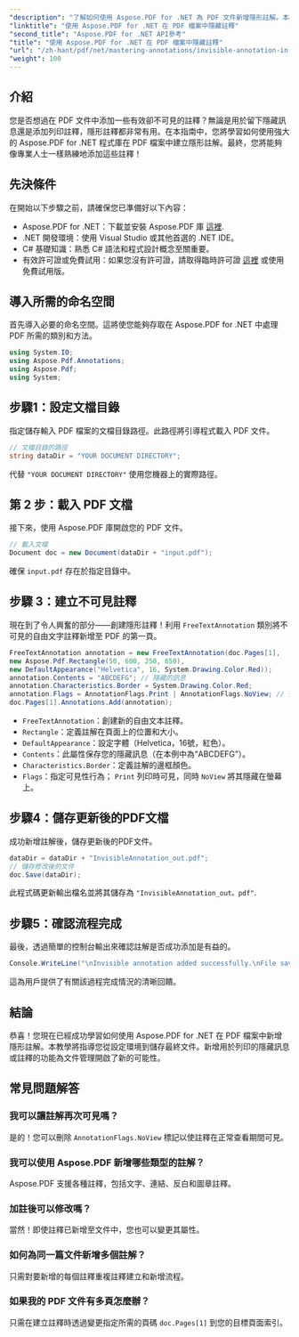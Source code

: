 ```yaml
---
"description": "了解如何使用 Aspose.PDF for .NET 為 PDF 文件新增隱形註解。本教學將指導您在 PDF 文件中建立有效且隱藏的註釋。"
"linktitle": "使用 Aspose.PDF for .NET 在 PDF 檔案中隱藏註釋"
"second_title": "Aspose.PDF for .NET API參考"
"title": "使用 Aspose.PDF for .NET 在 PDF 檔案中隱藏註釋"
"url": "/zh-hant/pdf/net/mastering-annotations/invisible-annotation-in-pdf-file/"
"weight": 100
---
```


## 介紹

您是否想過在 PDF 文件中添加一些有效卻不可見的註釋？無論是用於留下隱藏訊息還是添加列印註釋，隱形註釋都非常有用。在本指南中，您將學習如何使用強大的 Aspose.PDF for .NET 程式庫在 PDF 檔案中建立隱形註解。最終，您將能夠像專業人士一樣熟練地添加這些註釋！

## 先決條件

在開始以下步驟之前，請確保您已準備好以下內容：

- Aspose.PDF for .NET：下載並安裝 Aspose.PDF 庫 [這裡](https://releases。aspose.com/pdf/net/).
- .NET 開發環境：使用 Visual Studio 或其他首選的 .NET IDE。
- C# 基礎知識：熟悉 C# 語法和程式設計概念至關重要。
- 有效許可證或免費試用：如果您沒有許可證，請取得臨時許可證 [這裡](https://purchase.aspose.com/temporary-license/) 或使用免費試用版。

## 導入所需的命名空間

首先導入必要的命名空間。這將使您能夠存取在 Aspose.PDF for .NET 中處理 PDF 所需的類別和方法。

```csharp
using System.IO;
using Aspose.Pdf.Annotations;
using Aspose.Pdf;
using System;
```

## 步驟1：設定文檔目錄

指定儲存輸入 PDF 檔案的文檔目錄路徑。此路徑將引導程式載入 PDF 文件。

```csharp
// 文檔目錄的路徑
string dataDir = "YOUR DOCUMENT DIRECTORY";
```

代替 `"YOUR DOCUMENT DIRECTORY"` 使用您機器上的實際路徑。

## 第 2 步：載入 PDF 文檔

接下來，使用 Aspose.PDF 庫開啟您的 PDF 文件。

```csharp
// 載入文檔
Document doc = new Document(dataDir + "input.pdf");
```

確保 `input.pdf` 存在於指定目錄中。

## 步驟 3：建立不可見註釋

現在到了令人興奮的部分——創建隱形註釋！利用 `FreeTextAnnotation` 類別將不可見的自由文字註釋新增至 PDF 的第一頁。

```csharp
FreeTextAnnotation annotation = new FreeTextAnnotation(doc.Pages[1], 
new Aspose.Pdf.Rectangle(50, 600, 250, 650), 
new DefaultAppearance("Helvetica", 16, System.Drawing.Color.Red));
annotation.Contents = "ABCDEFG"; // 隱藏的訊息
annotation.Characteristics.Border = System.Drawing.Color.Red;
annotation.Flags = AnnotationFlags.Print | AnnotationFlags.NoView; // 螢幕上不可見
doc.Pages[1].Annotations.Add(annotation);
```

- `FreeTextAnnotation`：創建新的自由文本註釋。
- `Rectangle`：定義註解在頁面上的位置和大小。
- `DefaultAppearance`：設定字體（Helvetica，16號，紅色）。
- `Contents`：此屬性保存您的隱藏訊息（在本例中為“ABCDEFG”）。
- `Characteristics.Border`：定義註解的邊框顏色。
- `Flags`：指定可見性行為； `Print` 列印時可見，同時 `NoView` 將其隱藏在螢幕上。

## 步驟4：儲存更新後的PDF文檔

成功新增註解後，儲存更新後的PDF文件。

```csharp
dataDir = dataDir + "InvisibleAnnotation_out.pdf";
// 儲存修改後的文件
doc.Save(dataDir);
```

此程式碼更新輸出檔名並將其儲存為 `"InvisibleAnnotation_out。pdf"`.

## 步驟5：確認流程完成

最後，透過簡單的控制台輸出來確認註解是否成功添加是有益的。

```csharp
Console.WriteLine("\nInvisible annotation added successfully.\nFile saved at " + dataDir);
```

這為用戶提供了有關該過程完成情況的清晰回饋。

## 結論

恭喜！您現在已經成功學習如何使用 Aspose.PDF for .NET 在 PDF 檔案中新增隱形註解。本教學將指導您從設定環境到儲存最終文件。新增用於列印的隱藏訊息或註釋的功能為文件管理開啟了新的可能性。

## 常見問題解答

### 我可以讓註解再次可見嗎？
是的！您可以刪除 `AnnotationFlags.NoView` 標記以使註釋在正常查看期間可見。

### 我可以使用 Aspose.PDF 新增哪些類型的註解？
Aspose.PDF 支援各種註釋，包括文字、連結、反白和圖章註釋。

### 加註後可以修改嗎？
當然！即使註釋已新增至文件中，您也可以變更其屬性。

### 如何為同一篇文件新增多個註解？
只需對要新增的每個註釋重複註釋建立和新增流程。

### 如果我的 PDF 文件有多頁怎麼辦？
只需在建立註釋時透過變更指定所需的頁碼 `doc.Pages[1]` 到您的目標頁面索引。